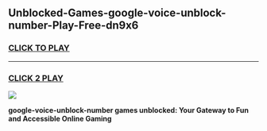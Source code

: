 
## Unblocked-Games-google-voice-unblock-number-Play-Free-dn9x6
<h3>
<a href="https://premium76.site?title=google-voice-unblock-number&ref=18A1">CLICK TO PLAY</a></h3>
<hr>

<h3>
<a href="https://premium76.site?title=google-voice-unblock-number&ref=18A1">CLICK 2 PLAY</a>
  
</h3>

<a href="https://premium76.site?title=google-voice-unblock-number&ref=18A1"><img src="https://clearcache.store/games.png"></a>


**google-voice-unblock-number games unblocked: Your Gateway to Fun and Accessible Online Gaming**
